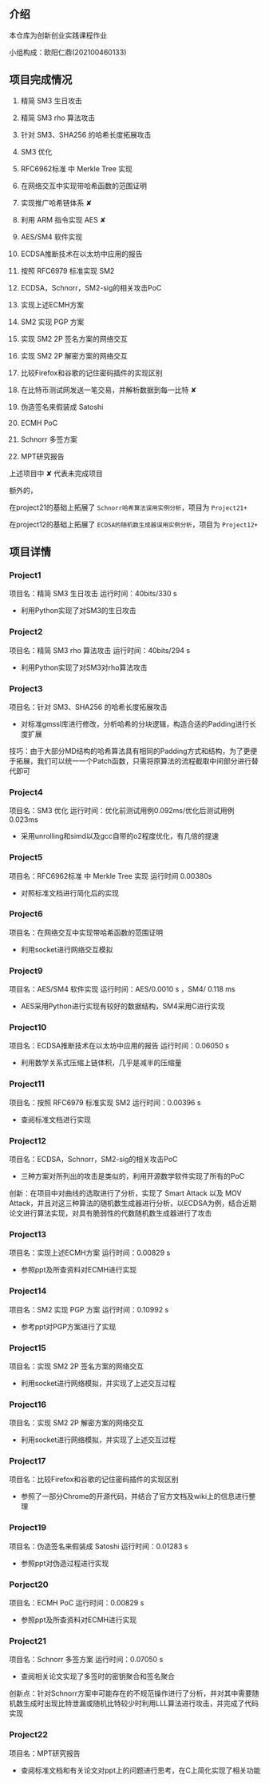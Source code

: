 ## 介绍

本仓库为创新创业实践课程作业

小组构成：欧阳仁鼎(202100460133)

## 项目完成情况

1. 精简 SM3 生日攻击

2. 精简 SM3 rho 算法攻击
3. 针对 SM3、SHA256 的哈希长度拓展攻击
4. SM3 优化
5. RFC6962标准 中 Merkle Tree 实现
6. 在网络交互中实现带哈希函数的范围证明
7. 实现推广哈希链体系   &#10008; 
8. 利用 ARM 指令实现 AES   &#10008; 
9. AES/SM4 软件实现
10. ECDSA推断技术在以太坊中应用的报告
11. 按照 RFC6979 标准实现 SM2
12. ECDSA，Schnorr，SM2-sig的相关攻击PoC
13. 实现上述ECMH方案
14. SM2 实现 PGP 方案
15. 实现 SM2 2P 签名方案的网络交互
16. 实现 SM2 2P 解密方案的网络交互
17. 比较Firefox和谷歌的记住密码插件的实现区别
18. 在比特币测试网发送一笔交易，并解析数据到每一比特  &#10008; 
19. 伪造签名来假装成 Satoshi
20. ECMH PoC
21. Schnorr 多签方案
22. MPT研究报告

上述项目中 &#10008; 代表未完成项目

额外的，

在project21的基础上拓展了 `Schnorr哈希算法误用实例分析`，项目为 `Project21+`

在project12的基础上拓展了 `ECDSA的随机数生成器误用实例分析`，项目为 `Project12+`

## 项目详情

### Project1

项目名：精简 SM3 生日攻击			运行时间：40bits/330 s

+ 利用Python实现了对SM3的生日攻击

### Project2

项目名：精简 SM3 rho 算法攻击	运行时间：40bits/294 s

+ 利用Python实现了对SM3对rho算法攻击

### Project3

项目名：针对 SM3、SHA256 的哈希长度拓展攻击

+ 对标准gmssl库进行修改，分析哈希的分块逻辑，构造合适的Padding进行长度扩展

技巧：由于大部分MD结构的哈希算法具有相同的Padding方式和结构，为了更便于拓展，我们可以统一一个Patch函数，只需将原算法的流程截取中间部分进行替代即可

### Project4

项目名：SM3 优化		运行时间：优化前测试用例0.092ms/优化后测试用例0.023ms

+ 采用unrolling和simd以及gcc自带的o2程度优化，有几倍的提速

### Project5

项目名：RFC6962标准 中 Merkle Tree 实现		运行时间 0.00380s

+ 对照标准文档进行简化后的实现

### Project6

项目名：在网络交互中实现带哈希函数的范围证明

+ 利用socket进行网络交互模拟

### Project9

项目名：AES/SM4 软件实现	运行时间：AES/0.0010 s ，SM4/ 0.118 ms

+ AES采用Python进行实现有较好的数据结构，SM4采用C进行实现

### Project10

项目名：ECDSA推断技术在以太坊中应用的报告	运行时间：0.06050 s

+ 利用数学关系式压缩上链体积，几乎是减半的压缩量

### Project11

项目名：按照 RFC6979 标准实现 SM2		运行时间：0.00396 s

+ 查阅标准文档进行实现

### Project12

项目名：ECDSA，Schnorr，SM2-sig的相关攻击PoC

+ 三种方案对所列出的攻击是类似的，利用开源数学软件实现了所有的PoC

创新：在项目中对曲线的选取进行了分析，实现了 Smart Attack 以及 MOV Attack，并且对这三种算法的随机数生成器进行分析，以ECDSA为例，结合近期论文进行算法实现，对具有脆弱性的代数随机数生成器进行了攻击

### Project13

项目名：实现上述ECMH方案		运行时间：0.00829 s

+ 参照ppt及所查资料对ECMH进行实现

### Project14

项目名：SM2 实现 PGP 方案		运行时间：0.10992 s

+ 参考ppt对PGP方案进行了实现

### Project15

项目名：实现 SM2 2P 签名方案的网络交互

+ 利用socket进行网络模拟，并实现了上述交互过程

### Project16

项目名：实现 SM2 2P 解密方案的网络交互

+ 利用socket进行网络模拟，并实现了上述交互过程

### Project17

项目名：比较Firefox和谷歌的记住密码插件的实现区别

+ 参照了一部分Chrome的开源代码，并结合了官方文档及wiki上的信息进行整理

### Project19

项目名：伪造签名来假装成 Satoshi		运行时间：0.01283 s

+ 参照ppt对伪造过程进行实现

### Porject20

项目名：ECMH PoC		运行时间：0.00829 s

+ 参照ppt及所查资料对ECMH进行实现

### Project21

项目名：Schnorr 多签方案		运行时间：0.07050 s

+ 查阅相关论文实现了多签时的密钥聚合和签名聚合

创新点：针对Schnorr方案中可能存在的不规范操作进行了分析，并对其中需要随机数生成时出现比特泄漏或随机比特较少时利用LLL算法进行攻击，并完成了代码实现

### Project22

项目名：MPT研究报告

+ 查阅标准文档和有关论文对ppt上的问题进行思考，在C上简化实现了相关功能
